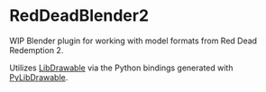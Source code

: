 
# RedDeadBlender2
WIP Blender plugin for working with model formats from Red Dead Redemption 2.

Utilizes [LibDrawable](https://github.com/Sage-of-Mirrors/libdrawable) via the Python bindings generated with [PyLibDrawable](https://github.com/Sage-of-Mirrors/PyLibDrawable).
